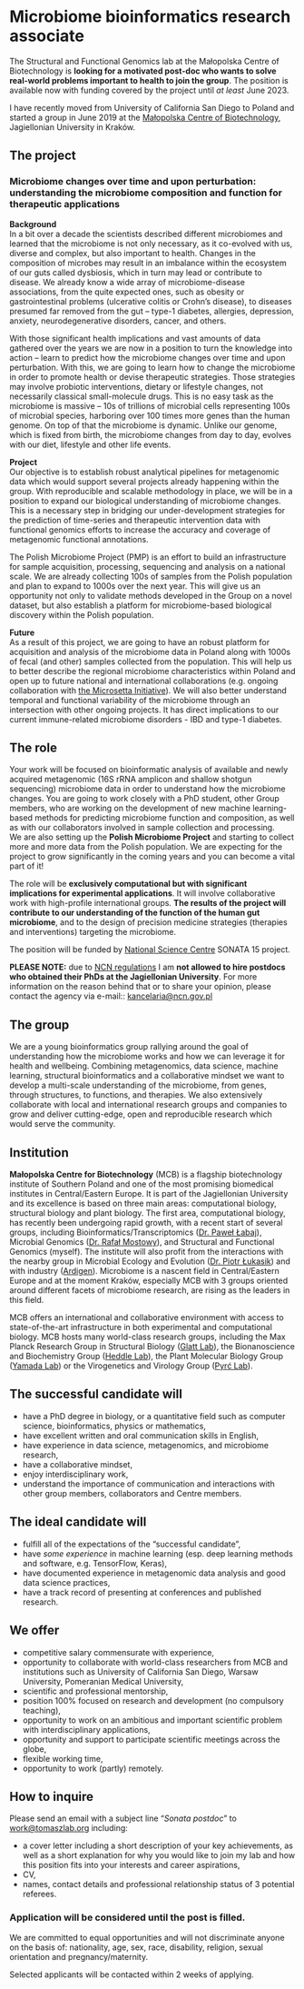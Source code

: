# Microbiome bioinformatics research associate

The Structural and Functional Genomics lab at the Małopolska Centre of Biotechnology is **looking for a motivated post-doc who wants to solve real-world problems important to health to join the group**. The position is available now with funding covered by the project until _at least_ June 2023.  

I have recently moved from University of California San Diego to Poland and started a group in June 2019 at the [Małopolska Centre of Biotechnology](https://mcb.uj.edu.pl/), Jagiellonian University in Kraków.  


## The project

### Microbiome changes over time and upon perturbation: understanding the microbiome composition and function for therapeutic applications

__Background__  
In a bit over a decade the scientists described different microbiomes and learned that the microbiome is not only necessary, as it co-evolved with us, diverse and complex, but also important to health. Changes in the composition of microbes may result in an imbalance within the ecosystem of our guts called dysbiosis, which in turn may lead or contribute to disease. We already know a wide array of microbiome-disease associations, from the quite expected ones, such as obesity or gastrointestinal problems (ulcerative colitis or Crohn’s disease), to diseases presumed far removed from the gut – type-1 diabetes, allergies, depression, anxiety, neurodegenerative disorders, cancer, and others.  
    
With those significant health implications and vast amounts of data gathered over the years we are now in a position to turn the knowledge into action – learn to predict how the microbiome changes over time and upon perturbation. With this, we are going to learn how to change the microbiome in order to promote health or devise therapeutic strategies. Those strategies may involve probiotic interventions, dietary or lifestyle changes, not necessarily classical small-molecule drugs. This is no easy task as the microbiome is massive – 10s of trillions of microbial cells representing 100s of microbial species, harboring over 100 times more genes than the human genome. On top of that the microbiome is dynamic. Unlike our genome, which is fixed from birth, the microbiome changes from day to day, evolves with our diet, lifestyle and other life events.  
     
__Project__  
Our objective is to establish robust analytical pipelines for metagenomic data which would support several projects already happening within the group. With reproducible and scalable methodology in place, we will be in a position to expand our biological understanding of microbiome changes. This is a necessary step in bridging our under-development strategies for the prediction of time-series and therapeutic intervention data with functional genomics efforts to increase the accuracy and coverage of metagenomic functional annotations.  

The Polish Microbiome Project (PMP) is an effort to build an infrastructure for sample acquisition, processing, sequencing and analysis on a national scale. We are already collecting 100s of samples from the Polish population and plan to expand to 1000s over the next year. This will give us an opportunity not only to validate methods developed in the Group on a novel dataset, but also establish a platform for microbiome-based biological discovery within the Polish population.  
    
__Future__  
As a result of this project, we are going to have an robust platform for acquisition and analysis of the microbiome data in Poland along with 1000s of fecal (and other) samples collected from the population. This will help us to better describe the regional microbiome characteristics within Poland and open up to future national and international collaborations (e.g. ongoing collaboration with [the Microsetta Initiative](https://microsetta.ucsd.edu)). We will also better understand temporal and functional variability of the microbiome through an intersection with other ongoing projects. It has direct implications to our current immune-related microbiome disorders - IBD and type-1 diabetes.

## The role
Your work will be focused on bioinformatic analysis of available and newly acquired metagenomic (16S rRNA amplicon and shallow shotgun sequencing) microbiome data in order to understand how the microbiome changes. You are going to work closely with a PhD student, other Group members, who are working on the development of new machine learning-based methods for predicting microbiome function and composition, as well as with our collaborators involved in sample collection and processing.  
We are also setting up the **Polish Microbiome Project** and starting to collect more and more data from the Polish population. We are expecting for the project to grow significantly in the coming years and you can become a vital part of it!

The role will be **exclusively computational but with significant implications for experimental applications**. It will involve collaborative work with high-profile international groups. **The results of the project will contribute to our understanding of the function of the human gut microbiome**, and to the design of precision medicine strategies (therapies and interventions) targeting the microbiome.

The position will be funded by [National Science Centre](https://www.ncn.gov.pl/?language=en) SONATA 15 project.
  
**PLEASE NOTE:** due to [NCN regulations](https://www.ncn.gov.pl/sites/default/files/pliki/uchwaly-rady/2019/uchwala90_2019-zal1.pdf) I am __not allowed to hire postdocs who obtained their PhDs at the Jagiellonian University__. For more information on the reason behind that or to share your opinion, please contact the agency via e-mail:: [kancelaria@ncn.gov.pl](mailto:kancelaria@ncn.gov.pl)

## The group

We are a young bioinformatics group rallying around the goal of understanding how the microbiome works and how we can leverage it for health and wellbeing. Combining metagenomics, data science, machine learning, structural bioinformatics and a collaborative mindset we want to develop a multi-scale understanding of the microbiome, from genes, through structures, to functions, and therapies. We also extensively collaborate with local and international research groups and companies to grow and deliver cutting-edge, open and reproducible research which would serve the community.  

## Institution

**Małopolska Centre for Biotechnology** (MCB) is a flagship biotechnology institute of Southern Poland and one of the most promising biomedical institutes in Central/Eastern Europe. It is part of the Jagiellonian University and its excellence is based on three main areas: computational biology, structural biology and plant biology. The first area, computational biology, has recently been undergoing rapid growth, with a recent start of several groups, including Bioinformatics/Transcriptomics ([Dr. Paweł Łabaj](https://scholar.google.pl/citations?hl=en&user=al6BDt8AAAAJ&view_op=list_works&sortby=pubdate)), Microbial Genomics ([Dr. Rafał Mostowy](https://mostowylab.com)), and Structural and Functional Genomics (myself). The institute will also profit from the interactions with the nearby group in Microbial Ecology and Evolution ([Dr. Piotr Łukasik](https://scholar.google.com/citations?user=nqaO1yUAAAAJ&hl=en)) and with industry ([Ardigen](https://ardigen.com)). Microbiome is a nascent field in Central/Eastern Europe and at the moment Kraków, especially MCB with 3 groups oriented around different facets of microbiome research, are rising as the leaders in this field.

MCB offers an international and collaborative environment with access to state-of-the-art infrastructure in both experimental and computational biology. MCB hosts many world-class research groups, including the Max Planck Research Group in Structural Biology ([Glatt Lab](http://glatt-lab.pl/)), the Bionanoscience and Biochemistry Group ([Heddle Lab](http://www.heddlelab.org/)), the Plant Molecular Biology Group ([Yamada Lab](https://mcb.uj.edu.pl/plant-molecular-biology-laboratory)) or the Virogenetics and Virology Group ([Pyrć Lab](http://virogenetics.info/)).


## The successful candidate will

*   have a PhD degree in biology, or a quantitative field such as computer science, bioinformatics, physics or mathematics,
*   have excellent written and oral communication skills in English,
*   have experience in data science, metagenomics, and microbiome research,
*   have a collaborative mindset,
*   enjoy interdisciplinary work,
*   understand the importance of communication and interactions with other group members, collaborators and Centre members.


## The ideal candidate will

*   fulfill all of the expectations of the “successful candidate”,
*   have _some experience_ in machine learning (esp. deep learning methods and software, e.g. TensorFlow, Keras),
*   have documented experience in metagenomic data analysis and good data science practices,
*   have a track record of presenting at conferences and published research.


## We offer

*   competitive salary commensurate with experience,
*   opportunity to collaborate with world-class researchers from MCB and institutions such as University of California San Diego, Warsaw University, Pomeranian Medical University,
*   scientific and professional mentorship,
*   position 100% focused on research and development (no compulsory teaching),
*   opportunity to work on an ambitious and important scientific problem with interdisciplinary applications,
*   opportunity and support to participate scientific meetings across the globe,
*   flexible working time,
*   opportunity to work (partly) remotely.


## How to inquire

Please send an email with a subject line “_Sonata postdoc_” to [work@tomaszlab.org](mailto:work@tomaszlab.org) including:

*   a cover letter including a short description of your key achievements, as well as a short explanation for why you would like to join my lab and how this position fits into your interests and career aspirations,
*   CV,
*   names, contact details and professional relationship status of 3 potential referees.  

<!--
Please include the following statement in your application: “I hereby authorize you to process my personal data included in my job application for the needs of the recruitment process (in accordance with the Act of 29 August 1997 on the protection of personal data, Dz. U. No 133, item. 883, as amended)”.
-->
### **Application will be considered until the post is filled.**

We are committed to equal opportunities and will not discriminate anyone on the basis of: nationality, age, sex, race, disability, religion, sexual orientation and pregnancy/maternity.

<!--
The recruitment will be carried out in 2 steps. Selected applicants will be interviewed after the application deadline has passed.
-->
Selected applicants will be contacted within 2 weeks of applying.
